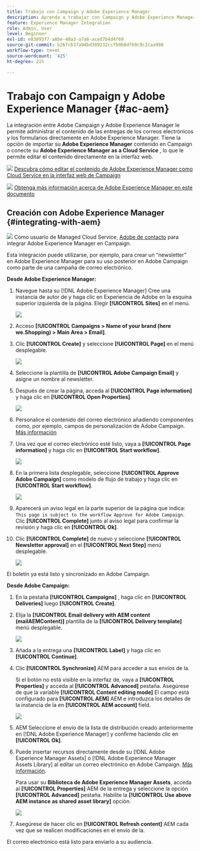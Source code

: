 ```yaml
---
title: Trabajo con Campaign y Adobe Experience Manager
description: Aprenda a trabajar con Campaign y Adobe Experience Manager
feature: Experience Manager Integration
role: Admin, User
level: Beginner
exl-id: e83893f7-a8be-48a3-a7a6-aced7b4d4f69
source-git-commit: b267cb37a94bd389232ccfb9b8df69c9c2caa990
workflow-type: tm+mt
source-wordcount: '425'
ht-degree: 21%

---
```


# Trabajo con Campaign y Adobe Experience Manager {#ac-aem}

La integración entre Adobe Campaign y Adobe Experience Manager le permite administrar el contenido de las entregas de los correos electrónicos y los formularios directamente en Adobe Experience Manager. Tiene la opción de importar su **Adobe Experience Manager** contenido en Campaign o conecte su **Adobe Experience Manager as a Cloud Service** , lo que le permite editar el contenido directamente en la interfaz web.

![](../assets/do-not-localize/book.png) [Descubra cómo editar el contenido de Adobe Experience Manager como Cloud Service en la interfaz web de Campaign](https://experienceleague.adobe.com/docs/campaign-web/v8/msg/email/content/integrations/aem-content.html?lang=en)

![](../assets/do-not-localize/book.png) [Obtenga más información acerca de Adobe Experience Manager en este documento](https://experienceleague.adobe.com/docs/experience-manager-65/administering/integration/campaignonpremise.html#aem-and-adobe-campaign-integration-workflow)

## Creación con Adobe Experience Manager {#integrating-with-aem}

![](../assets/do-not-localize/speech.png)  Como usuario de Managed Cloud Service, [Adobe de contacto](../start/campaign-faq.md#support) para integrar Adobe Experience Manager en Campaign.

Esta integración puede utilizarse, por ejemplo, para crear un “newsletter” en Adobe Experience Manager para su uso posterior en Adobe Campaign como parte de una campaña de correo electrónico.

**Desde Adobe Experience Manager:**

1. Navegue hasta su [!DNL Adobe Experience Manager] Cree una instancia de autor de y haga clic en Experiencia de Adobe en la esquina superior izquierda de la página. Elegir **[!UICONTROL Sites]** en el menú.

   ![](assets/aem_authoring_1.png)

1. Acceso **[!UICONTROL Campaigns > Name of your brand (here we.Shopping) > Main Area > Email]**.

1. Clic **[!UICONTROL Create]** y seleccione **[!UICONTROL Page]** en el menú desplegable.

   ![](assets/aem_authoring_2.png)

1. Seleccione la plantilla de **[!UICONTROL Adobe Campaign Email]** y asigne un nombre al newsletter.

1. Después de crear la página, acceda al **[!UICONTROL Page information]** y haga clic en **[!UICONTROL Open Properties]**.

   ![](assets/aem_authoring_3.png)

1. Personalice el contenido del correo electrónico añadiendo componentes como, por ejemplo, campos de personalización de Adobe Campaign. [Más información](https://experienceleague.adobe.com/docs/experience-manager-65/content/sites/authoring/aem-adobe-campaign/campaign.html?lang=en#editing-email-content)

1. Una vez que el correo electrónico esté listo, vaya a **[!UICONTROL Page information]** y haga clic en **[!UICONTROL Start workflow]**.

   ![](assets/aem_authoring_4.png)

1. En la primera lista desplegable, seleccione **[!UICONTROL Approve Adobe Campaign]** como modelo de flujo de trabajo y haga clic en **[!UICONTROL Start workflow]**.

   ![](assets/aem_authoring_5.png)

1. Aparecerá un aviso legal en la parte superior de la página que indica: `This page is subject to the workflow Approve for Adobe Campaign`. Clic **[!UICONTROL Complete]** junto al aviso legal para confirmar la revisión y haga clic en **[!UICONTROL Ok]**.

1. Clic **[!UICONTROL Complete]** de nuevo y seleccione **[!UICONTROL Newsletter approval]** en el **[!UICONTROL Next Step]** menú desplegable.

   ![](assets/aem_authoring_6.png)

El boletín ya está listo y sincronizado en Adobe Campaign.

**Desde Adobe Campaign:**

1. En la pestaña **[!UICONTROL Campaigns]** , haga clic en **[!UICONTROL Deliveries]** luego **[!UICONTROL Create]**.

1. Elija la **[!UICONTROL Email delivery with AEM content (mailAEMContent)]** plantilla de la **[!UICONTROL Delivery template]** menú desplegable.

   ![](assets/aem_authoring_7.png)

1. Añada a la entrega una **[!UICONTROL Label]** y haga clic en **[!UICONTROL Continue]**.

1. Clic **[!UICONTROL Synchronize]** AEM para acceder a sus envíos de la.

   Si el botón no está visible en la interfaz de, vaya a **[!UICONTROL Properties]** y acceda al **[!UICONTROL Advanced]** pestaña. Asegúrese de que la variable **[!UICONTROL Content editing mode]** El campo está configurado para **[!UICONTROL AEM]** AEM e introduzca los detalles de la instancia de la en **[!UICONTROL AEM account]** field.

   ![](assets/aem_authoring_8.png)

1. AEM Seleccione el envío de la lista de distribución creado anteriormente en [!DNL Adobe Experience Manager] y confirme haciendo clic en **[!UICONTROL Ok]**.

1. Puede insertar recursos directamente desde su [!DNL Adobe Experience Manager Assets] o [!DNL Adobe Experience Manager Assets Library] al editar un correo electrónico en Adobe Campaign. [Más información](https://experienceleague.adobe.com/docs/experience-manager-cloud-service/assets/overview.html).

   Para usar su **Biblioteca de Adobe Experience Manager Assets**, acceda al **[!UICONTROL Properties]** AEM de la entrega y seleccione la opción **[!UICONTROL Advanced]** pestaña. Habilite la **[!UICONTROL Use above AEM instance as shared asset library]** opción.

   ![](assets/aem_authoring_9.png)

1. Asegúrese de hacer clic en **[!UICONTROL Refresh content]** AEM cada vez que se realicen modificaciones en el envío de la.

El correo electrónico está listo para enviarlo a su audiencia.
